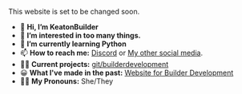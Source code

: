 This website is set to be changed soon.

- 👋 **Hi, I’m KeatonBuilder**
- 👀 **I’m interested in too many things.**
- 🌱 **I’m currently learning Python**
- 📫 **How to reach me:** [Discord](https://discord.gg/GZkXbxQS6B) or [My other social media](https://wlo.link/@keatonbuilds).
- 👨‍💻 **Current projects:** [git/builderdevelopment](https://github.com/builderdevelopment)
- 😀 **What I've made in the past:** [Website for Builder Development](https://builderdevelopment.github.io/bdevweb/)
- 🏳️‍⚧️ **My Pronouns:** She/They
